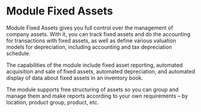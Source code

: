 # Module Fixed Assets

Module Fixed Assets gives you full control over the management of company assets. With it, you can track fixed assets and do the accounting for transactions with fixed assets, as well as define various valuation models for depreciation, including accounting and tax depreciation schedule.

The capabilities of the module include fixed asset reporting, automated acquisition and sale of fixed assets, automated depreciation, and automated display of data about fixed assets in an inventory book.

The module supports free structuring of assets so you can group and manage them and make reports according to your own requirements – by location, product group, product, etc.

